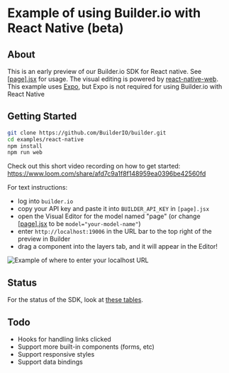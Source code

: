 # Example of using Builder.io with React Native (beta)

## About

This is an early preview of our Builder.io SDK for React native. See [[page].jsx](./app/[page].jsx) for usage. The visual editing is powered by [react-native-web](https://github.com/necolas/react-native-web). This example uses [Expo](https://expo.io/), but Expo is not required for using Builder.io with React Native

## Getting Started

```bash
git clone https://github.com/BuilderIO/builder.git
cd examples/react-native
npm install
npm run web
```

Check out this short video recording on how to get started: https://www.loom.com/share/afd7c9a1f8f148959ea0396be42560fd

For text instructions:

- log into `builder.io`
- copy your API key and paste it into `BUILDER_API_KEY` in `[page].jsx`
- open the Visual Editor for the model named "page" (or change [[page].jsx](./app/[page].jsx) to be `model="your-model-name"`)
- enter `http://localhost:19006` in the URL bar to the top right of the preview in Builder
- drag a component into the layers tab, and it will appear in the Editor!

![Example of where to enter your localhost URL](https://cdn.builder.io/api/v1/image/assets%2FYJIGb4i01jvw0SRdL5Bt%2Fc464f6bcd4fe4ffc889c388d68700225)

## Status

For the status of the SDK, look at [these tables](/packages/sdks/README.md#feature-implementation).

## Todo

- Hooks for handling links clicked
- Support more built-in components (forms, etc)
- Support responsive styles
- Support data bindings
